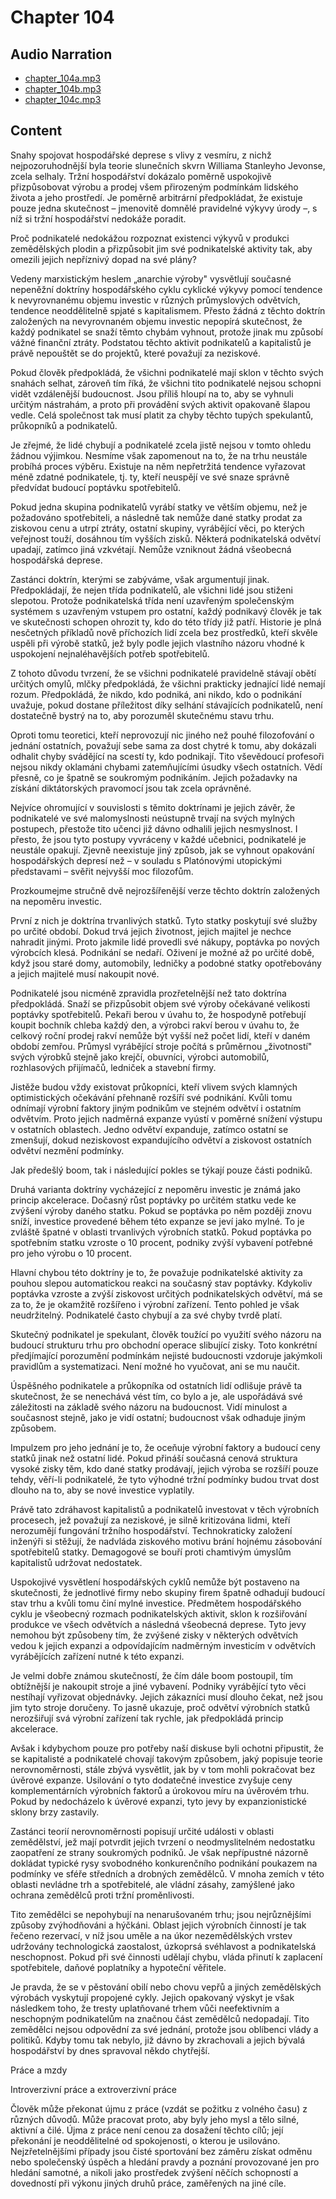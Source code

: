 # Chapter 104

## Audio Narration

- [chapter_104a.mp3](../5-audio-chunks-espeak/chapter_104a.mp3)
- [chapter_104b.mp3](../5-audio-chunks-espeak/chapter_104b.mp3)
- [chapter_104c.mp3](../5-audio-chunks-espeak/chapter_104c.mp3)

## Content

<!-- Source: ESPEAK_AUDIO-chapter_104a-OPTIMIZED.md -->

Snahy spojovat hospodářské deprese s vlivy z vesmíru, z nichž nejpozoruhodnější byla teorie slunečních skvrn Williama Stanleyho Jevonse, zcela selhaly. Tržní hospodářství dokázalo poměrně uspokojivě přizpůsobovat výrobu a prodej všem přirozeným podmínkám lidského života a jeho prostředí. Je poměrně arbitrární předpokládat, že existuje pouze jedna skutečnost – jmenovitě domnělé pravidelné výkyvy úrody –, s níž si tržní hospodářství nedokáže poradit.

Proč podnikatelé nedokážou rozpoznat existenci výkyvů v produkci zemědělských plodin a přizpůsobit jim své podnikatelské aktivity tak, aby omezili jejich nepříznivý dopad na své plány?

Vedeny marxistickým heslem „anarchie výroby" vysvětlují současné nepeněžní doktríny hospodářského cyklu cyklické výkyvy pomocí tendence k nevyrovnanému objemu investic v různých průmyslových odvětvích, tendence neoddělitelně spjaté s kapitalismem. Přesto žádná z těchto doktrín založených na nevyrovnaném objemu investic nepopírá skutečnost, že každý podnikatel se snaží těmto chybám vyhnout, protože jinak mu způsobí vážné finanční ztráty. Podstatou těchto aktivit podnikatelů a kapitalistů je právě nepouštět se do projektů, které považují za neziskové.

Pokud člověk předpokládá, že všichni podnikatelé mají sklon v těchto svých snahách selhat, zároveň tím říká, že všichni tito podnikatelé nejsou schopni vidět vzdálenější budoucnost. Jsou příliš hloupí na to, aby se vyhnuli určitým nástrahám, a proto při provádění svých aktivit opakovaně šlapou vedle. Celá společnost tak musí platit za chyby těchto tupých spekulantů, průkopníků a podnikatelů.

Je zřejmé, že lidé chybují a podnikatelé zcela jistě nejsou v tomto ohledu žádnou výjimkou. Nesmíme však zapomenout na to, že na trhu neustále probíhá proces výběru. Existuje na něm nepřetržitá tendence vyřazovat méně zdatné podnikatele, tj. ty, kteří neuspějí ve své snaze správně předvídat budoucí poptávku spotřebitelů.

Pokud jedna skupina podnikatelů vyrábí statky ve větším objemu, než je požadováno spotřebiteli, a následně tak nemůže dané statky prodat za ziskovou cenu a utrpí ztráty, ostatní skupiny, vyrábějící věci, po kterých veřejnost touží, dosáhnou tím vyšších zisků. Některá podnikatelská odvětví upadají, zatímco jiná vzkvétají. Nemůže vzniknout žádná všeobecná hospodářská deprese.

Zastánci doktrín, kterými se zabýváme, však argumentují jinak. Předpokládají, že nejen třída podnikatelů, ale všichni lidé jsou stiženi slepotou. Protože podnikatelská třída není uzavřeným společenským systémem s uzavřeným vstupem pro ostatní, každý podnikavý člověk je tak ve skutečnosti schopen ohrozit ty, kdo do této třídy již patří. Historie je plná nesčetných příkladů nově příchozích lidí zcela bez prostředků, kteří skvěle uspěli při výrobě statků, jež byly podle jejich vlastního názoru vhodné k uspokojení nejnaléhavějších potřeb spotřebitelů.

Z tohoto důvodu tvrzení, že se všichni podnikatelé pravidelně stávají obětí určitých omylů, mlčky předpokládá, že všichni prakticky jednající lidé nemají rozum. Předpokládá, že nikdo, kdo podniká, ani nikdo, kdo o podnikání uvažuje, pokud dostane příležitost díky selhání stávajících podnikatelů, není dostatečně bystrý na to, aby porozuměl skutečnému stavu trhu.

Oproti tomu teoretici, kteří neprovozují nic jiného než pouhé filozofování o jednání ostatních, považují sebe sama za dost chytré k tomu, aby dokázali odhalit chyby svádějící na scestí ty, kdo podnikají. Tito vševědoucí profesoři nejsou nikdy oklamáni chybami zatemňujícími úsudky všech ostatních. Vědí přesně, co je špatně se soukromým podnikáním. Jejich požadavky na získání diktátorských pravomocí jsou tak zcela oprávněné.

Nejvíce ohromující v souvislosti s těmito doktrínami je jejich závěr, že podnikatelé ve své malomyslnosti neústupně trvají na svých mylných postupech, přestože tito učenci již dávno odhalili jejich nesmyslnost. I přesto, že jsou tyto postupy vyvráceny v každé učebnici, podnikatelé je neustále opakují. Zjevně neexistuje jiný způsob, jak se vyhnout opakování hospodářských depresí než – v souladu s Platónovými utopickými představami – svěřit nejvyšší moc filozofům.

Prozkoumejme stručně dvě nejrozšířenější verze těchto doktrín založených na nepoměru investic.

První z nich je doktrína trvanlivých statků. Tyto statky poskytují své služby po určité období. Dokud trvá jejich životnost, jejich majitel je nechce nahradit jinými. Proto jakmile lidé provedli své nákupy, poptávka po nových výrobcích klesá. Podnikání se nedaří. Oživení je možné až po určité době, když jsou staré domy, automobily, ledničky a podobné statky opotřebovány a jejich majitelé musí nakoupit nové.

<!-- Source: ESPEAK_AUDIO-chapter_104b-OPTIMIZED.md -->

Podnikatelé jsou nicméně zpravidla prozřetelnější než tato doktrína předpokládá. Snaží se přizpůsobit objem své výroby očekávané velikosti poptávky spotřebitelů. Pekaři berou v úvahu to, že hospodyně potřebují koupit bochník chleba každý den, a výrobci rakví berou v úvahu to, že celkový roční prodej rakví nemůže být vyšší než počet lidí, kteří v daném období zemřou. Průmysl vyrábějící stroje počítá s průměrnou „životností" svých výrobků stejně jako krejčí, obuvníci, výrobci automobilů, rozhlasových přijímačů, ledniček a stavební firmy.

Jistěže budou vždy existovat průkopníci, kteří vlivem svých klamných optimistických očekávání přehnaně rozšíří své podnikání. Kvůli tomu odnímají výrobní faktory jiným podnikům ve stejném odvětví i ostatním odvětvím. Proto jejich nadměrná expanze vyústí v poměrné snížení výstupu v ostatních oblastech. Jedno odvětví expanduje, zatímco ostatní se zmenšují, dokud neziskovost expandujícího odvětví a ziskovost ostatních odvětví nezmění podmínky.

Jak předešlý boom, tak i následující pokles se týkají pouze části podniků.

Druhá varianta doktríny vycházející z nepoměru investic je známá jako princip akcelerace. Dočasný růst poptávky po určitém statku vede ke zvýšení výroby daného statku. Pokud se poptávka po něm později znovu sníží, investice provedené během této expanze se jeví jako mylné. To je zvláště špatné v oblasti trvanlivých výrobních statků. Pokud poptávka po spotřebním statku vzroste o 10 procent, podniky zvýší vybavení potřebné pro jeho výrobu o 10 procent.

Hlavní chybou této doktríny je to, že považuje podnikatelské aktivity za pouhou slepou automatickou reakci na současný stav poptávky. Kdykoliv poptávka vzroste a zvýší ziskovost určitých podnikatelských odvětví, má se za to, že je okamžitě rozšířeno i výrobní zařízení. Tento pohled je však neudržitelný. Podnikatelé často chybují a za své chyby tvrdě platí.

Skutečný podnikatel je spekulant, člověk toužící po využití svého názoru na budoucí strukturu trhu pro obchodní operace slibující zisky. Toto konkrétní předjímající porozumění podmínkám nejisté budoucnosti vzdoruje jakýmkoli pravidlům a systematizaci. Není možné ho vyučovat, ani se mu naučit.

Úspěšného podnikatele a průkopníka od ostatních lidí odlišuje právě ta skutečnost, že se nenechává vést tím, co bylo a je, ale uspořádává své záležitosti na základě svého názoru na budoucnost. Vidí minulost a současnost stejně, jako je vidí ostatní; budoucnost však odhaduje jiným způsobem.

Impulzem pro jeho jednání je to, že oceňuje výrobní faktory a budoucí ceny statků jinak než ostatní lidé. Pokud přináší současná cenová struktura vysoké zisky těm, kdo dané statky prodávají, jejich výroba se rozšíří pouze tehdy, věří-li podnikatelé, že tyto výhodné tržní podmínky budou trvat dost dlouho na to, aby se nové investice vyplatily.

Právě tato zdráhavost kapitalistů a podnikatelů investovat v těch výrobních procesech, jež považují za neziskové, je silně kritizována lidmi, kteří nerozumějí fungování tržního hospodářství. Technokraticky založení inženýři si stěžují, že nadvláda ziskového motivu brání hojnému zásobování spotřebitelů statky. Demagogové se bouří proti chamtivým úmyslům kapitalistů udržovat nedostatek.

<!-- Source: ESPEAK_AUDIO-chapter_104c-OPTIMIZED.md -->

Uspokojivé vysvětlení hospodářských cyklů nemůže být postaveno na skutečnosti, že jednotlivé firmy nebo skupiny firem špatně odhadují budoucí stav trhu a kvůli tomu činí mylné investice. Předmětem hospodářského cyklu je všeobecný rozmach podnikatelských aktivit, sklon k rozšiřování produkce ve všech odvětvích a následná všeobecná deprese. Tyto jevy nemohou být způsobeny tím, že zvýšené zisky v některých odvětvích vedou k jejich expanzi a odpovídajícím nadměrným investicím v odvětvích vyrábějících zařízení nutné k této expanzi.

Je velmi dobře známou skutečností, že čím dále boom postoupil, tím obtížnější je nakoupit stroje a jiné vybavení. Podniky vyrábějící tyto věci nestíhají vyřizovat objednávky. Jejich zákazníci musí dlouho čekat, než jsou jim tyto stroje doručeny. To jasně ukazuje, proč odvětví výrobních statků nerozšiřují svá výrobní zařízení tak rychle, jak předpokládá princip akcelerace.

Avšak i kdybychom pouze pro potřeby naší diskuse byli ochotni připustit, že se kapitalisté a podnikatelé chovají takovým způsobem, jaký popisuje teorie nerovnoměrnosti, stále zbývá vysvětlit, jak by v tom mohli pokračovat bez úvěrové expanze. Usilování o tyto dodatečné investice zvyšuje ceny komplementárních výrobních faktorů a úrokovou míru na úvěrovém trhu. Pokud by nedocházelo k úvěrové expanzi, tyto jevy by expanzionistické sklony brzy zastavily.

Zastánci teorií nerovnoměrnosti popisují určité události v oblasti zemědělství, jež mají potvrdit jejich tvrzení o neodmyslitelném nedostatku zaopatření ze strany soukromých podniků. Je však nepřípustné názorně dokládat typické rysy svobodného konkurenčního podnikání poukazem na podmínky ve sféře středních a drobných zemědělců. V mnoha zemích v této oblasti nevládne trh a spotřebitelé, ale vládní zásahy, zamýšlené jako ochrana zemědělců proti tržní proměnlivosti.

Tito zemědělci se nepohybují na nenarušovaném trhu; jsou nejrůznějšími způsoby zvýhodňováni a hýčkáni. Oblast jejich výrobních činností je tak řečeno rezervací, v níž jsou uměle a na úkor nezemědělských vrstev udržovány technologická zaostalost, úzkoprsá svéhlavost a podnikatelská neschopnost. Pokud při své činnosti udělají chybu, vláda přinutí k zaplacení spotřebitele, daňové poplatníky a hypoteční věřitele.

Je pravda, že se v pěstování obilí nebo chovu vepřů a jiných zemědělských výrobách vyskytují propojené cykly. Jejich opakovaný výskyt je však následkem toho, že tresty uplatňované trhem vůči neefektivním a neschopným podnikatelům na značnou část zemědělců nedopadají. Tito zemědělci nejsou odpovědní za své jednání, protože jsou oblíbenci vlády a politiků. Kdyby tomu tak nebylo, již dávno by zkrachovali a jejich bývalá hospodářství by dnes spravoval někdo chytřejší.

Práce a mzdy

Introverzivní práce a extroverzivní práce

Člověk může překonat újmu z práce (vzdát se požitku z volného času) z různých důvodů. Může pracovat proto, aby byly jeho mysl a tělo silné, aktivní a čilé. Újma z práce není cenou za dosažení těchto cílů; její překonání je neoddělitelné od spokojenosti, o kterou je usilováno. Nejzřetelnějšími případy jsou čisté sportování bez záměru získat odměnu nebo společenský úspěch a hledání pravdy a poznání provozované jen pro hledání samotné, a nikoli jako prostředek zvýšení něčích schopností a dovedností při výkonu jiných druhů práce, zaměřených na jiné cíle.

